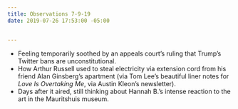 ```yaml
---
title: Observations 7-9-19
date: 2019-07-26 17:53:00 -05:00


---
```


- Feeling temporarily soothed by an appeals court’s ruling that Trump’s Twitter bans are unconstitutional.
- How Arthur Russell used to steal electricity via extension cord from his friend Alan Ginsberg’s apartment (via Tom Lee’s beautiful liner notes for *Love Is Overtaking Me*, via Austin Kleon’s newsletter).
- Days after it aired, still thinking about Hannah B.’s intense reaction to the art in the Mauritshuis museum.
